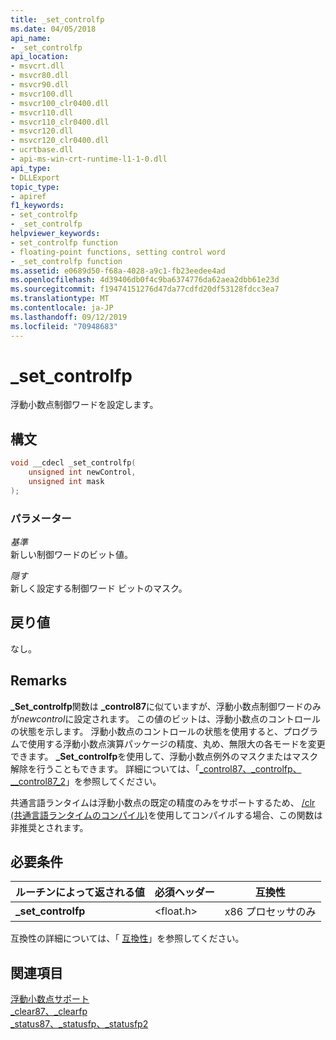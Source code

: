 ```yaml
---
title: _set_controlfp
ms.date: 04/05/2018
api_name:
- _set_controlfp
api_location:
- msvcrt.dll
- msvcr80.dll
- msvcr90.dll
- msvcr100.dll
- msvcr100_clr0400.dll
- msvcr110.dll
- msvcr110_clr0400.dll
- msvcr120.dll
- msvcr120_clr0400.dll
- ucrtbase.dll
- api-ms-win-crt-runtime-l1-1-0.dll
api_type:
- DLLExport
topic_type:
- apiref
f1_keywords:
- set_controlfp
- _set_controlfp
helpviewer_keywords:
- set_controlfp function
- floating-point functions, setting control word
- _set_controlfp function
ms.assetid: e0689d50-f68a-4028-a9c1-fb23eedee4ad
ms.openlocfilehash: 4d39406db0f4c9ba6374776da62aea2dbb61e23d
ms.sourcegitcommit: f19474151276d47da77cdfd20df53128fdcc3ea7
ms.translationtype: MT
ms.contentlocale: ja-JP
ms.lasthandoff: 09/12/2019
ms.locfileid: "70948683"
---
```

# <a name="_set_controlfp"></a>_set_controlfp

浮動小数点制御ワードを設定します。

## <a name="syntax"></a>構文

```C
void __cdecl _set_controlfp(
    unsigned int newControl,
    unsigned int mask
);
```

### <a name="parameters"></a>パラメーター

*基準*<br/>
新しい制御ワードのビット値。

*隠す*<br/>
新しく設定する制御ワード ビットのマスク。

## <a name="return-value"></a>戻り値

なし。

## <a name="remarks"></a>Remarks

**_Set_controlfp**関数は **_control87**に似ていますが、浮動小数点制御ワードのみが*newcontrol*に設定されます。 この値のビットは、浮動小数点のコントロールの状態を示します。 浮動小数点のコントロールの状態を使用すると、プログラムで使用する浮動小数点演算パッケージの精度、丸め、無限大の各モードを変更できます。 **_Set_controlfp**を使用して、浮動小数点例外のマスクまたはマスク解除を行うこともできます。 詳細については、「[_control87、_controlfp、\__control87_2](control87-controlfp-control87-2.md)」を参照してください。

共通言語ランタイムは浮動小数点の既定の精度のみをサポートするため、 [/clr (共通言語ランタイムのコンパイル)](../../build/reference/clr-common-language-runtime-compilation.md)を使用してコンパイルする場合、この関数は非推奨とされます。

## <a name="requirements"></a>必要条件

|ルーチンによって返される値|必須ヘッダー|互換性|
|-------------|---------------------|-------------------|
|**_set_controlfp**|\<float.h>|x86 プロセッサのみ|

互換性の詳細については、「 [互換性](../../c-runtime-library/compatibility.md)」を参照してください。

## <a name="see-also"></a>関連項目

[浮動小数点サポート](../../c-runtime-library/floating-point-support.md)<br/>
[_clear87、_clearfp](clear87-clearfp.md)<br/>
[_status87、_statusfp、_statusfp2](status87-statusfp-statusfp2.md)<br/>
